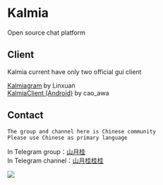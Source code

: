 # Kalmia
Open source chat platform

## Client 
Kalmia current have only two official gui client


[Kalmiagram](https://github.com/linxuan8233/Kalmiagram) by Linxuan \
[KalmiaClient (Android)](https://github.com/cao-awa/KalmiaClient-Android) by cao_awa 

## Contact
```
The group and channel here is Chinese community
Please use Chinese as primary language
```
In Telegram group：[山月桂](https://t.me/kalmiagram) \
In Telegram channel：[山月桂桂桂](https://t.me/kalmiagram_dev)

![](https://count.getloli.com/get/@cao-awa.kalmia?theme=rule34)